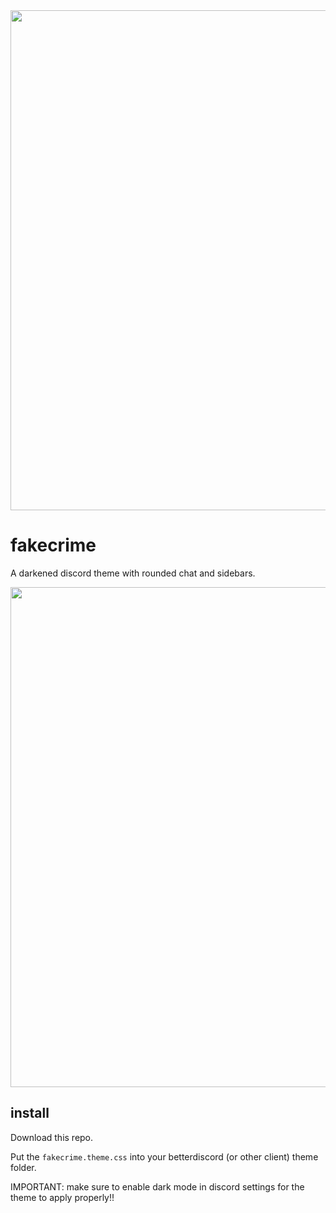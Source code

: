 <img width=800 src="https://media.discordapp.net/attachments/1124658941092167680/1194128908812030073/68747470733a2f2f63646e2e646973636f72646170702e636f6d2f6174746163686d656e74732f313132343635383934313039323136373638302f313138323332323736323335393030313134392f666b2e707265766965772e706e673f65783d36353834343665312669.png?ex=65af3a35&is=659cc535&hm=9054543b39c9b10b407b4548c933a87a56ebf9e43a18c5f34171dbb8767663d2&=&format=webp&quality=lossless&width=1027&height=578">

# fakecrime

A darkened discord theme with rounded chat and sidebars.

<img width=800 src="https://media.discordapp.net/attachments/1124658941092167680/1194128909529268295/NVIDIA_Share_b4Gly0mHgB.png?ex=65af3a35&is=659cc535&hm=ed401f7a31a3cd69b08668e37ee69abeea6f915ce2d002f580ea0e3034d9568a&=&format=webp&quality=lossless&width=1027&height=578">

## install

Download this repo.

Put the `fakecrime.theme.css` into your betterdiscord (or other client) theme folder.

IMPORTANT: make sure to enable dark mode in discord settings for the theme to apply properly!!
